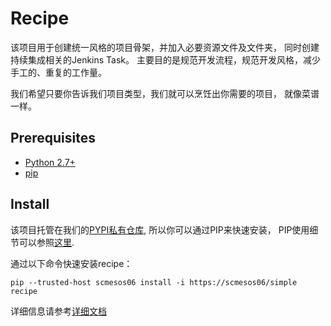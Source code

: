 # Recipe
该项目用于创建统一风格的项目骨架，并加入必要资源文件及文件夹， 同时创建持续集成相关的Jenkins Task。
主要目的是规范开发流程，规范开发风格，减少手工的、重复的工作量。

我们希望只要你告诉我们项目类型，我们就可以烹饪出你需要的项目， 就像菜谱一样。

## Prerequisites
- [Python 2.7+](https://www.python.org/)
- [pip](https://pip.pypa.io/en/stable/)

## Install

该项目托管在我们的[PYPI私有仓库](https://scmesos06), 所以你可以通过PIP来快速安装， PIP使用细节可以参照[这里](http://confluence.newegg.org/display/DFIS/PIP).

通过以下命令快速安装recipe：
```shell
pip --trusted-host scmesos06 install -i https://scmesos06/simple recipe

```



详细信息请参考[详细文档](http://scmesos06/docs/dfis/recipe/latest/index.html)

